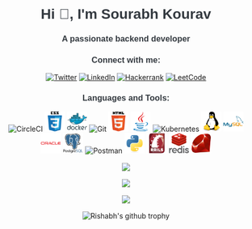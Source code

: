 
<center>
  <h1 style="font-family: Arial, sans-serif; color: #343a40;">Hi 👋, I'm Sourabh Kourav</h1>
  <h3 style="font-family: Arial, sans-serif; color: #343a40;">A passionate backend developer</h3>
  
  <h3 style="font-family: Arial, sans-serif; color: #343a40;">Connect with me:</h3>
  <div>
    <a href="https://twitter.com/isourabhkourav" target="_blank"><img src="https://raw.githubusercontent.com/rahuldkjain/github-profile-readme-generator/master/src/images/icons/Social/twitter.svg" alt="Twitter" width="30" height="30"></a>
    <a href="https://linkedin.com/in/sourabhkourav" target="_blank"><img src="https://raw.githubusercontent.com/rahuldkjain/github-profile-readme-generator/master/src/images/icons/Social/linked-in-alt.svg" alt="LinkedIn" width="30" height="30"></a>
    <a href="https://www.hackerrank.com/sourabhkourav422" target="_blank"><img src="https://raw.githubusercontent.com/rahuldkjain/github-profile-readme-generator/master/src/images/icons/Social/hackerrank.svg" alt="Hackerrank" width="30" height="30"></a>
    <a href="https://www.leetcode.com/sourabhkourav" target="_blank"><img src="https://raw.githubusercontent.com/rahuldkjain/github-profile-readme-generator/master/src/images/icons/Social/leet-code.svg" alt="LeetCode" width="30" height="30"></a>
  </div>
  
  <h3 style="font-family: Arial, sans-serif; color: #343a40;">Languages and Tools:</h3>
  <div>
    <img src="https://www.vectorlogo.zone/logos/circleci/circleci-icon.svg" alt="CircleCI" width="40" height="40">
    <img src="https://raw.githubusercontent.com/devicons/devicon/master/icons/css3/css3-original-wordmark.svg" alt="CSS3" width="40" height="40">
    <img src="https://raw.githubusercontent.com/devicons/devicon/master/icons/docker/docker-original-wordmark.svg" alt="Docker" width="40" height="40">
    <img src="https://www.vectorlogo.zone/logos/git-scm/git-scm-icon.svg" alt="Git" width="40" height="40">
    <img src="https://raw.githubusercontent.com/devicons/devicon/master/icons/html5/html5-original-wordmark.svg" alt="HTML5" width="40" height="40">
    <img src="https://raw.githubusercontent.com/devicons/devicon/master/icons/java/java-original.svg" alt="Java" width="40" height="40">
    <img src="https://www.vectorlogo.zone/logos/kubernetes/kubernetes-icon.svg" alt="Kubernetes" width="40" height="40">
    <img src="https://raw.githubusercontent.com/devicons/devicon/master/icons/linux/linux-original.svg" alt="Linux" width="40" height="40">
    <img src="https://raw.githubusercontent.com/devicons/devicon/master/icons/mysql/mysql-original-wordmark.svg" alt="MySQL" width="40" height="40">
    <img src="https://raw.githubusercontent.com/devicons/devicon/master/icons/oracle/oracle-original.svg" alt="Oracle" width="40" height="40">
    <img src="https://raw.githubusercontent.com/devicons/devicon/master/icons/postgresql/postgresql-original-wordmark.svg" alt="PostgreSQL" width="40" height="40">
    <img src="https://www.vectorlogo.zone/logos/getpostman/getpostman-icon.svg" alt="Postman" width="40" height="40">
    <img src="https://raw.githubusercontent.com/devicons/devicon/master/icons/python/python-original.svg" alt="Python" width="40" height="40">
    <img src="https://raw.githubusercontent.com/devicons/devicon/master/icons/rails/rails-original-wordmark.svg" alt="Rails" width="40" height="40">
    <img src="https://raw.githubusercontent.com/devicons/devicon/master/icons/redis/redis-original-wordmark.svg" alt="Redis" width="40" height="40">
    <img src="https://raw.githubusercontent.com/devicons/devicon/master/icons/ruby/ruby-original.svg" alt="Ruby" width="40" height="40">
  </div>
  
<p align="center">
   <img align="center" src="https://github-readme-stats.vercel.app/api/top-langs/?username=sourabhkourav&theme=radical&line_height=10&hide_langs_below=1&layout=compact" />
</p>

<p align="center">
<img align="center" src="https://github-readme-stats.vercel.app/api?username=sourabhkourav&show_icons=true&theme=blue-green&line_height=21"/>
</p>

<p align="center">
<img align="center"  src="https://github-readme-streak-stats.herokuapp.com/?user=sourabhkourav&theme=blue-green" />
</p>

<p align="center">
<img align="center" src="https://github-profile-trophy.vercel.app/?username=sourabhkourav&theme=dracula" alt="Rishabh's github trophy"/>
</p>

<!--

<h3 align="center"; style="font-family: Arial, sans-serif; color: #343a40;">Visitor's count <br>
  <img src="https://profile-counter.glitch.me/sourabhkourav/count.svg" />
</h3>

<h3 align="center"; style="font-family: Arial, sans-serif; color: #343a40;">Visitor's count <br>
  <img src="https://profile-counter.glitch.me/sourabhkourav/count.svg" />
</h3>

-->
